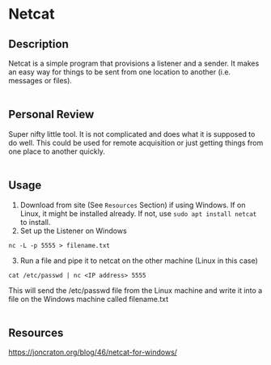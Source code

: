 # Netcat

## Description
Netcat is a simple program that provisions a listener and a sender. It makes an easy way for things to be sent from one location to another (i.e. messages or files).
<br />
<br />

## Personal Review
Super nifty little tool. It is not complicated and does what it is supposed to do well. This could be used for remote acquisition or just getting things from one place to another quickly.
<br />
<br />

## Usage
1. Download from site (See `Resources` Section) if using Windows. If on Linux, it might be installed already. If not, use `sudo apt install netcat` to install.
2. Set up the Listener on Windows

```nc -L -p 5555 > filename.txt```

3. Run a file and pipe it to netcat on the other machine (Linux in this case)

```cat /etc/passwd | nc <IP address> 5555```

This will send the /etc/passwd file from the Linux machine and write it into a file on the Windows machine called filename.txt
<br />
<br />

## Resources
https://joncraton.org/blog/46/netcat-for-windows/
